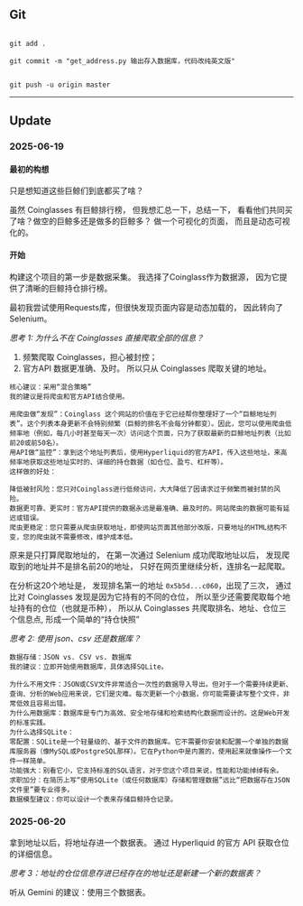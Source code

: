 
## Git

```

git add .

git commit -m "get_address.py 输出存入数据库，代码改纯英文版"


git push -u origin master
```




---

## Update

### 2025-06-19 

#### 最初的构想

只是想知道这些巨鲸们到底都买了啥？

虽然 Coinglasses 有巨鲸排行榜，
但我想汇总一下，总结一下，
看看他们共同买了啥？做空的巨鲸多还是做多的巨鲸多？
做一个可视化的页面，
而且是动态可视化的。

#### 开始

构建这个项目的第一步是数据采集。
我选择了Coinglass作为数据源，
因为它提供了清晰的巨鲸持仓排行榜。

最初我尝试使用Requests库，但很快发现页面内容是动态加载的，
因此转向了Selenium。

*思考 1: 为什么不在 Coinglasses 直接爬取全部的信息？*
1. 频繁爬取 Coinglasses，担心被封控；
2. 官方API 数据更准确、及时。
所以只从 Coinglasses 爬取关键的地址。

```
核心建议：采用“混合策略”
我的建议是将爬虫和官方API结合使用。

用爬虫做“发现”：Coinglass 这个网站的价值在于它已经帮你整理好了一个“巨鲸地址列表”。这个列表本身更新不会特别频繁（巨鲸的排名不会每分钟都变）。因此，您可以使用爬虫低频率地（例如，每几小时甚至每天一次）访问这个页面，只为了获取最新的巨鲸地址列表（比如前20或前50名）。
用API做“监控”：拿到这个地址列表后，使用Hyperliquid的官方API，传入这些地址，来高频率地获取这些地址实时的、详细的持仓数据（如仓位、盈亏、杠杆等）。
这样做的好处：

降低被封风险：您只对Coinglass进行低频访问，大大降低了因请求过于频繁而被封禁的风险。
数据更可靠、更实时：官方API提供的数据永远是最准确、最及时的。网站爬虫的数据可能有延迟或错误。
爬虫更稳定：您只需要从爬虫获取地址，即使网站页面其他部分改版，只要地址的HTML结构不变，您的爬虫就不需要修改，维护成本低。
```

原来是只打算爬取地址的，
在第一次通过 Selenium 成功爬取地址以后，
发现爬取到的地址并不是排名前20的地址，
只好在网页里继续分析，连排名一起爬取。

在分析这20个地址是，
发现排名第一的地址 `0x5b5d...c060`，出现了三次，
通过比对 Coinglasses 发现是因为它持有的不同的仓位，
所以至少还需要爬取每个地址持有的仓位（也就是币种），
所以从 Coinglasses 共爬取排名、地址、仓位三个信息点,
形成一个简单的“持仓快照”

*思考 2: 使用 json、csv 还是数据库？*

```
数据存储：JSON vs. CSV vs. 数据库
我的建议：立即开始使用数据库，具体选择SQLite。

为什么不用文件：JSON或CSV文件非常适合一次性的数据导入导出。但对于一个需要持续更新、查询、分析的Web应用来说，它们是灾难。每次更新一个小数据，你可能需要读写整个文件，非常低效且容易出错。
为什么用数据库：数据库是专门为高效、安全地存储和检索结构化数据而设计的。这是Web开发的标准实践。
为什么选择SQLite：
零配置：SQLite是一个轻量级的、基于文件的数据库。它不需要你安装和配置一个单独的数据库服务器（像MySQL或PostgreSQL那样）。它在Python中是内置的，使用起来就像操作一个文件一样简单。
功能强大：别看它小，它支持标准的SQL语言，对于您这个项目来说，性能和功能绰绰有余。
求职加分：在简历上写“使用SQLite（或任何数据库）存储和管理数据”远比“把数据存在JSON文件里”要专业得多。
数据模型建议：你可以设计一个表来存储巨鲸持仓记录。
```

### 2025-06-20

拿到地址以后，将地址存进一个数据表。
通过 Hyperliquid 的官方 API 获取仓位的详细信息。

*思考 3：地址的仓位信息存进已经存在的地址还是新建一个新的数据表？*

听从 Gemini 的建议：使用三个数据表。
